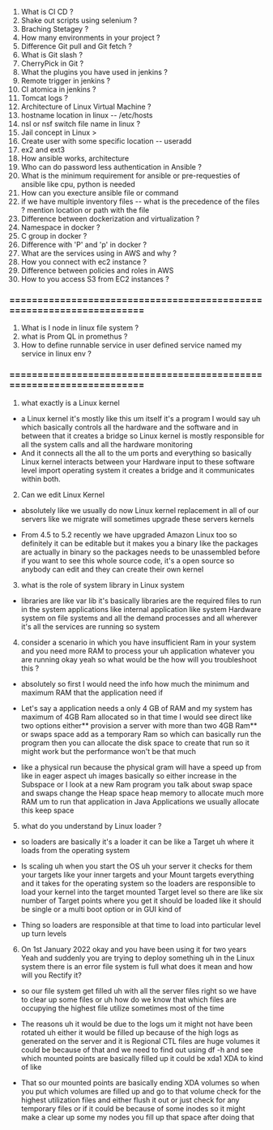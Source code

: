 1) What is CI CD ?
2) Shake out scripts using selenium ?
3) Braching Stetagey ?
4) How many environments in your project ?
5) Difference Git pull and Git fetch ?
6) What is Git slash ?
7) CherryPick in Git ?
8) What the plugins you have used in jenkins ?
9) Remote trigger in jenkins ?
10) CI atomica in jenkins ?
11) Tomcat logs ?
12) Architecture of Linux Virtual Machine ?
13) hostname location in linux -- /etc/hosts
14) nsl or nsf switch file name in linux ?
15) Jail concept in Linux >
16) Create user with some specific location  -- useradd
17) ex2 and ext3
18) How ansible works, architecture
19) Who can do password less authentication in Ansible ?
20) What is the minimum requirement for ansible or pre-requesties of ansible like cpu, python is needed
21) How can you execture ansible file or command
22) if we have multiple inventory files -- what is the precedence of the files ? mention location or path with the file
23) Difference between dockerization and virtualization ?
24) Namespace in docker ?
25) C group in docker ?
26) Difference with 'P' and 'p' in docker ?
27) What are the services using in AWS and why ?
28) How you connect with ec2 instance ?
29) Difference between policies and roles in AWS
30) How to you access S3 from EC2 instances ?
### =====================================================================
1) What is I node in linux file system ?
2) what is Prom QL in promethus ?
3) How to define runnable service in user defined service named my service in linux env ?

### =====================================================================
1) what exactly is a Linux kernel
- a Linux kernel it's mostly like this um itself it's a program I would say uh which basically controls all the hardware and the software and in between that it creates a bridge so Linux kernel is mostly responsible for all the system calls and all the hardware monitoring 
-  And it connects all the all to the um ports and everything so basically Linux kernel interacts between your Hardware input to these software level import operating system it creates a bridge and it communicates within both.

2) Can we edit Linux Kernel
- absolutely like we usually do now Linux kernel replacement in all of our servers like we migrate will sometimes upgrade these servers kernels 

- From 4.5 to 5.2 recently we have upgraded Amazon Linux too so definitely it can be editable but it makes you a binary like the packages are actually in binary so the packages needs to be unassembled before if you want to see this whole source code, it's a open source so anybody can edit and they can create their own kernel

3) what is the role of system library in Linux system
- libraries are like var lib it's basically libraries are the required files to run in the system applications like internal application like system Hardware system on file systems and all the demand processes and all wherever it's all the services are running so system

4) consider a scenario in which you have insufficient Ram in your system and you need more RAM to process your uh application whatever you are running okay yeah so what would be the how will you troubleshoot this ?
- absolutely so first I would need the info how much the minimum and maximum RAM that the application need if 

- Let's say a application needs a only 4 GB of RAM and my system has maximum of 4GB Ram allocated so in that time I would see direct like two options either** provision a server with more than two 4GB Ram** or swaps space add as a temporary Ram so which can basically run the program then you can allocate the disk space to create that run so it might work but the performance won't be that much 

- like a physical run because the physical gram will have a speed up from like in eager aspect uh images basically so either increase in the Subspace or I look at a new Ram program you talk about swap space and swaps change the Heap space heap memory to allocate much more RAM um to run that application in Java Applications we usually allocate this keep space

5) what do you understand by Linux loader ?
- so loaders are basically it's a loader it can be like a Target uh where it loads from the operating system 

- Is scaling uh when you start the OS uh your server it checks for them your targets like your inner targets and your Mount targets everything and it takes for the operating system so the loaders are responsible to load your kernel into the target mounted Target level so there are like six number of Target points where you get it should be loaded like it should be single or a multi boot option or in GUI kind of 

- Thing so loaders are responsible at that time to load into particular level up turn levels

6) On 1st January 2022 okay and you have been using it for two years Yeah and suddenly you are trying to deploy something uh in the Linux system there is an error file system is full what does it mean and how will you Rectify it?
- so our file system get filled uh with all the server files right so we have to clear up some files or uh how do we know that which files are occupying the highest file utilize sometimes most of the time 

- The reasons uh it would be due to the logs um it might not have been rotated uh either it would be filled up because of the high logs as generated on the server and it is Regional CTL files are huge volumes it could be because of that and we need to find out using df -h and see which mounted points are basically filled up it could be xda1 XDA to kind of like 

- That so our mounted points are basically ending XDA volumes so when you put which volumes are filled up and go to that volume check for the highest utilization files and either flush it out or just check for any temporary files or if it could be because of some inodes so it might make a clear up some my nodes you fill up that space after doing that

